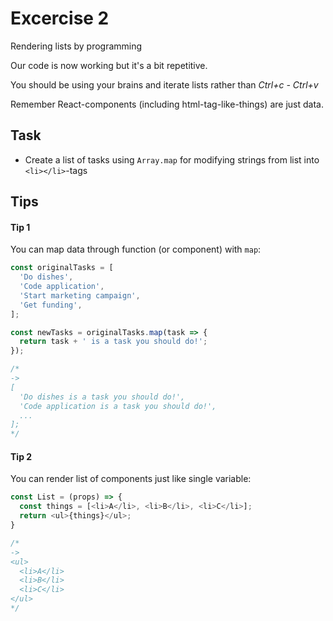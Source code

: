 # Excercise 2

Rendering lists by programming

Our code is now working but it's a bit repetitive.

You should be using your brains and iterate lists rather than _Ctrl+c - Ctrl+v_

Remember React-components (including html-tag-like-things) are just data.

## Task

- Create a list of tasks using `Array.map` for modifying strings from list into `<li></li>`-tags

## Tips


#### Tip 1
You can map data through function (or component) with `map`:

```javascript
const originalTasks = [
  'Do dishes',
  'Code application',
  'Start marketing campaign',
  'Get funding',
];

const newTasks = originalTasks.map(task => {
  return task + ' is a task you should do!';
});

/*
->
[
  'Do dishes is a task you should do!',
  'Code application is a task you should do!',
  ...
];
*/
```


#### Tip 2

You can render list of components just like single variable:
```javascript
const List = (props) => {
  const things = [<li>A</li>, <li>B</li>, <li>C</li>];
  return <ul>{things}</ul>;
}

/*
->
<ul>
  <li>A</li>
  <li>B</li>
  <li>C</li>
</ul>
*/

```
